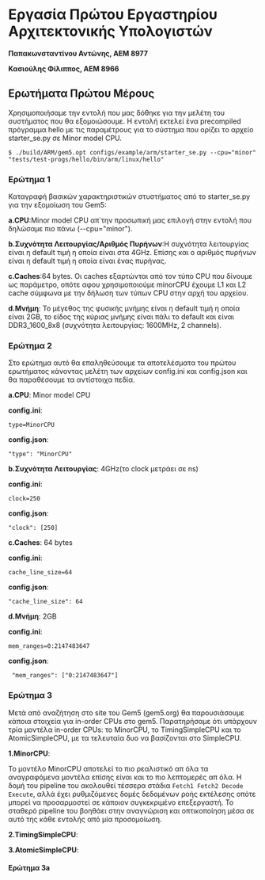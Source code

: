 # Εργασία Πρώτου Εργαστηρίου Αρχιτεκτονικής Υπολογιστών

**Παπακωνσταντίνου Αντώνης, ΑΕΜ 8977**

**Κασιούλης Φίλιππος, ΑΕΜ 8966**

## Ερωτήματα Πρώτου Μέρους

Χρησιμοποιήσαμε την εντολή που μας δόθηκε για την μελέτη του συστήματος που θα εξομοιώσουμε. Η εντολή εκτελεί ένα precompiled πρόγραμμα hello με τις παραμέτρους για το σύστημα που ορίζει το αρχείο starter_se.py σε Minor model CPU.

```$ ./build/ARM/gem5.opt configs/example/arm/starter_se.py --cpu="minor" "tests/test-progs/hello/bin/arm/linux/hello"```

### Ερώτημα 1

Καταγραφή βασικών χαρακτηριστικών στυστήματος από το starter_se.py για την εξομοίωση του Gem5:

**a.CPU**:Minor model CPU απ΄την προσωπική μας επιλογή στην εντολή που δηλώσαμε πιο πάνω (--cpu="minor").

**b.Συχνότητα Λειτουργίας/Αριθμός Πυρήνων**:Η συχνότητα λειτουργίας είναι η default τιμή η οποία είναι στα 4GHz. Επίσης και ο αριθμός πυρήνων είναι η default τιμή η οποία είναι ένας πυρήνας.

**c.Caches**:64 bytes. Οι caches εξαρτώνται από τον τύπο CPU που δίνουμε ως παράμετρο, οπότε αφου χρησιμοποιούμε minorCPU έχουμε L1 και L2 cache σύμφωνα με την δήλωση των τύπων CPU στην αρχή του αρχείου.

**d.Μνήμη**: Το μέγεθος της φυσικής μνήμης είναι η default τιμή η οποία είναι 2GB, το είδος της κύριας μνήμης είναι πάλι το default και είναι DDR3_1600_8x8 (συχνότητα λειτουργίας: 1600MHz, 2 channels).

### Ερώτημα 2

Στο ερώτημα αυτό θα επαληθεύσουμε τα αποτελέσματα του πρώτου ερωτήματος κάνοντας μελέτη των αρχείων config.ini και config.json και θα παραθέσουμε τα αντίστοιχα πεδία.

**a.CPU**: Minor model CPU

**config.ini**:

```type=MinorCPU```

**config.json**:

```"type": "MinorCPU"```

**b.Συχνότητα Λειτουργίας**: 4GHz(το clock μετράει σε ns)

**config.ini**:

```clock=250```

**config.json**:

```"clock": [250]```

**c.Caches**: 64 bytes

**config.ini**:

```cache_line_size=64```

**config.json**:

```"cache_line_size": 64```

**d.Μνήμη**: 2GB

**config.ini**:

```mem_ranges=0:2147483647```

**config.json**:

``` "mem_ranges": ["0:2147483647"]```

### Ερώτημα 3

Μετά από αναζήτηση στο site του Gem5 (gem5.org) θα παρουσιάσουμε κάποια στοιχεία για in-order CPUs στο gem5. Παρατηρήσαμε ότι υπάρχουν τρία μοντέλα in-order CPUs: το MinorCPU, το TimingSimpleCPU και το AtomicSimpleCPU, με τα τελευταία δυο να βασίζονται στο SimpleCPU. 

**1.MinorCPU**: 

Το μοντέλο MinorCPU αποτελεί το πιο ρεαλιστικό απ όλα τα αναγραφόμενα μοντέλα επίσης είναι και το πιο λεπτομερές απ όλα. Η δομή του pipeline του ακολουθεί τέσσερα στάδια `Fetch1 Fetch2 Decode Execute`, αλλά έχει ρυθμιζόμενες δομές δεδομένων ροής εκτέλεσης οπότε μπορεί να προσαρμοστεί σε κάποιον συγκεκριμένο επεξεργαστή. Το σταθερό pipeline του βοηθάει στην αναγνώριση και οπτικοποίηση μέσα σε αυτό της κάθε εντολής από μία προσομοίωση.

**2.TimingSimpleCPU**:

**3.AtomicSimpleCPU**:


#### Ερώτημα 3a


